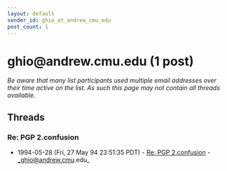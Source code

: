 ```yaml
---
layout: default
sender_id: ghio_at_andrew_cmu_edu
post_count: 1
---
```


# ghio<span>@</span>andrew.cmu.edu (1 post)

_Be aware that many list participants used multiple email addresses over their time active on the list. As such this page may not contain all threads available._

## Threads

### Re: PGP 2.confusion
+ 1994-05-28 (Fri, 27 May 94 23:51:35 PDT) - [Re: PGP 2.confusion](/archive/1994/05/2c9adeeddd37c2d16cdc01018daa271878477ca45abeca378e113dfe04464ed2) - _ghio@andrew.cmu.edu_


